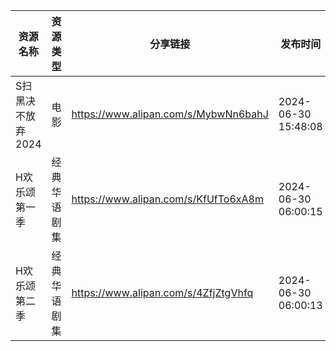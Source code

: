 | 资源名称        | 资源类型   | 分享链接                                 | 发布时间                |
| ----------- | ------ | ------------------------------------ | ------------------- |
| S扫黑决不放弃2024 | 电影     | https://www.alipan.com/s/MybwNn6bahJ | 2024-06-30 15:48:08 |
| H欢乐颂第一季     | 经典华语剧集 | https://www.alipan.com/s/KfUfTo6xA8m | 2024-06-30 06:00:15 |
| H欢乐颂第二季     | 经典华语剧集 | https://www.alipan.com/s/4ZfjZtgVhfq | 2024-06-30 06:00:13 |
